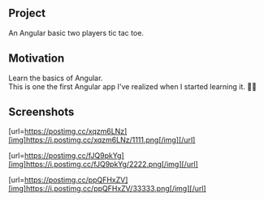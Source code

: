 ## Project

An Angular basic two players tic tac toe.

## Motivation

Learn the basics of Angular. 
<br/>
This is one the first Angular app I've realized when I started learning it. 👩‍🔧

## Screenshots

[url=https://postimg.cc/xqzm6LNz][img]https://i.postimg.cc/xqzm6LNz/1111.png[/img][/url]

[url=https://postimg.cc/fJQ9pkYg][img]https://i.postimg.cc/fJQ9pkYg/2222.png[/img][/url]

[url=https://postimg.cc/ppQFHxZV][img]https://i.postimg.cc/ppQFHxZV/33333.png[/img][/url]





